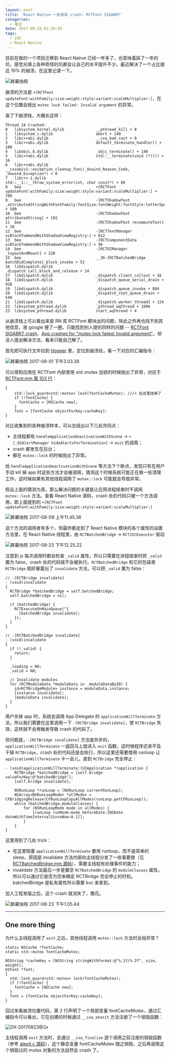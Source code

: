 ```yaml
---
layout: post
title: 'React Native 一处诡异 crash: RCTFont SIGABRT'
categories:
  - 笔记
date: 2017-09-29 01:10:29
tags:
  - iOS
  - React Native
---
```


目前在做的一个项目迁移到 React Native 已经一年多了，也意味着踩了一年的坑，感觉光填上各种奇怪的坑都会让自己的水平提升不少。最近解决了一个占比接近 10% 的崩溃，在这里记录一下。

<!-- more -->

![屏幕快照](/assets/images/2017/%E5%B1%8F%E5%B9%95%E5%BF%AB%E7%85%A7%202017-07-31%20%E4%B8%8B%E5%8D%889.38.38.png)

崩溃的方法是
`+[RCTFont updateFont:withFamily:size:weight:style:variant:scaleMultiplier:]`，在这个位置会抛出 `mutex lock failed: Invalid argument` 的异常。

查了下崩溃栈，大概长这样：

```
Thread 24 Crashed:
0   libsystem_kernel.dylib              __pthread_kill + 8
1   libsystem_c.dylib                   abort + 140
2   libc++abi.dylib                     __cxa_bad_cast + 0
3   libc++abi.dylib                     default_terminate_handler() + 280
4   libobjc.A.dylib                     _objc_terminate() + 140
5   libc++abi.dylib                     std::__terminate(void (*)()) + 16
6   libc++abi.dylib                     __cxxabiv1::exception_cleanup_func(_Unwind_Reason_Code, _Unwind_Exception*) + 0
7   libc++.1.dylib                      std::__1::__throw_system_error(int, char const*) + 88
8   bee                                 +[RCTFont updateFont:withFamily:size:weight:style:variant:scaleMultiplier:] + 780
9   bee                                 -[RCTShadowText _attributedStringWithFontFamily:fontSize:fontWeight:fontStyle:letterSpacing:useBackgroundColor:foregroundColor:backgroundColor:opacity:] + 580
10  bee                                 -[RCTShadowText attributedString] + 192
11  bee                                 -[RCTShadowText recomputeText] + 28
12  bee                                 -[RCTTextManager uiBlockToAmendWithShadowViewRegistry:] + 612
13  bee                                 -[RCTComponentData uiBlockToAmendWithShadowViewRegistry:] + 96
14  bee                                 -[RCTUIManager _layoutAndMount] + 220
15  bee                                 __36-[RCTBatchedBridge batchDidComplete]_block_invoke + 52
16  libdispatch.dylib                   _dispatch_call_block_and_release + 24
17  libdispatch.dylib                   _dispatch_client_callout + 16
18  libdispatch.dylib                   _dispatch_queue_serial_drain + 928
19  libdispatch.dylib                   _dispatch_queue_invoke + 884
20  libdispatch.dylib                   _dispatch_root_queue_drain + 540
21  libdispatch.dylib                   _dispatch_worker_thread3 + 124
22  libsystem_pthread.dylib             _pthread_wqthread + 1096
23  libsystem_pthread.dylib             start_wqthread + 4
```

从崩溃栈上可以看出来是 RN 库 RCTFont 模块出的问题，除此之外再也找不到其他信息，放 google 搜了一圈，只能找到别人提的同样的问题 -- [RCTFont SIGABRT crash](https://github.com/facebook/react-native/issues/13588)、[App crashes for "mutex lock failed: Invalid argument"](https://github.com/facebook/react-native/issues/14526)，却没人提出解决方法，看来只能自己解了。

首先把可执行文件拉到 [Hopper](https://www.hopperapp.com) 里，定位到崩溃处，看一下对应的汇编指令：

![屏幕快照 2017-08-01 下午3.03.38](/assets/images/2017/%E5%B1%8F%E5%B9%95%E5%BF%AB%E7%85%A7%202017-08-01%20%E4%B8%8B%E5%8D%883.03.38.png)

可以得知应用在 RCTFont 内部使用 std::mutex 加锁的时候抛出了异常，对应于 [RCTFont.mm 第 103 行](https://github.com/facebook/react-native/blob/6ce42441ec98bb8543e8eff8849ce50e076ce520/React/Views/RCTFont.mm#L103)：

```objc
{
    std::lock_guard<std::mutex> lock(fontCacheMutex); ///< 在这里挂掉了
    if (!fontCache) {
      fontCache = [NSCache new];
    }
    font = [fontCache objectForKey:cacheKey];
} 
```

对比收集到的各种崩溃样本，可以总结出以下几处共同点：

- 主线程都有 `handleApplicationDeactivationWithScene` → `+[_UIAlertManager hideAlertsForTermination]` → `exit` 的调用；
- crash 都发生在后台；
- 都在 `mutex::lock` 的时候抛出了异常。

给 `handleApplicationDeactivationWithScene` 等方法下个断点，发现只有在用户手动 kill 掉 app 时这些方法才会被调用，猜测这个时候系统可能正在做一些清理工作，这时候如果有其他线程调用了 `mutex::lock` 可能就会导致异常。

假设上面的猜测为真，那么解决问题的关键是让应用进程结束时不调用 `mutex::lock` 方法。查看 React Native 源码，crash 处的代码只被一个方法调用，即上面提到的 `+[RCTFont updateFont:withFamily:size:weight:style:variant:scaleMultiplier:]`

![屏幕快照 2017-08-09 上午11.45.36](/assets/images/2017/%E5%B1%8F%E5%B9%95%E5%BF%AB%E7%85%A7%202017-08-09%20%E4%B8%8A%E5%8D%8811.45.36.png)

这个方法的调用者有多个，但最终都走到了 React Native 模块的各个属性的设置方法里，在 React Native 线程里，由 `RCTBatchedBridge` → `RCTJSCExecutor` 驱动

![屏幕快照 2017-08-23 下午12.25.22](/assets/images/2017/%E5%B1%8F%E5%B9%95%E5%BF%AB%E7%85%A7%202017-08-23%20%E4%B8%8B%E5%8D%8812.25.22.png)

注意到 js 每次调用时都会检查 `_valid` 属性，所以只需要在进程结束时把 `_valid` 置为 false，crash 处的代码就不会被执行。`RCTBatchedBridge` 和它的包装类 `RCTBridge` 刚好暴露出了 `invalidate` 方法，可以把 `_valid` 置为 false：

```objc
// -[RCTBridge invalidate]
- (void)invalidate
{
  RCTBridge *batchedBridge = self.batchedBridge;
  self.batchedBridge = nil;
 
  if (batchedBridge) {
    RCTExecuteOnMainQueue(^{
      [batchedBridge invalidate];
    });
  }
}
```

```objc
// -[RCTBatchedBridge invalidate]
- (void)invalidate
{
  if (!_valid) {
    return;
  }
 
  _loading = NO;
  _valid = NO;
 
  // Invalidate modules
  for (RCTModuleData *moduleData in _moduleDataByID) {
    id<RCTBridgeModule> instance = moduleData.instance;
    [instance invalidate];
    [moduleData invalidate];
  }
}
```

用户杀掉 app 时，系统会调用 App Delegate 的 `applicationWillTerminate` 方法，所以我们需要在这里调用一下 `-[RCTBridge invalidate]`，使 `RCTBridge` 失效，这样就不会再触发导致 crash 的代码了。

但问题是，`-[RCTBridge invalidate]` 方法是异步的，`applicationWillTerminate` 一返回马上就进入 `exit` 函数，这时候程序还来不及干掉 `RCTBridge`，crash 处的代码还是会执行。所以这里还需要借用 runloop 让 `applicationWillTerminate` 卡一会儿，直到 `RCTBridge` 完全停止：

```objc
- (void)applicationWillTerminate:(UIApplication *)application {
    RCTBridge *batchedBridge = [self.bridge valueForKey:@"batchedBridge"];
    [self.bridge invalidate];
    
    NSRunLoop *runLoop = [NSRunLoop currentRunLoop];
    NSArray<NSRunLoopMode> *allModes = CFBridgingRelease(CFRunLoopCopyAllModes(runLoop.getCFRunLoop));
    while (batchedBridge.moduleClasses) {
        for (NSRunLoopMode mode in allModes) {
            [runLoop runMode:mode beforeDate:[NSDate dateWithTimeIntervalSinceNow:0.1]];
        }
    }
}
```

这里用到了几处 trick：

- 在这里阻塞 `applicationWillTerminate` 要用 runloop，而不是简单的 sleep，原因是 invalidate 方法内部向主线程分发了一些事要做（见 [RCTBatchedBridge.mm 源码](https://github.com/facebook/react-native/blob/6ce42441ec98bb8543e8eff8849ce50e076ce520/React/Base/RCTBatchedBridge.mm#L714-L735)），需要主线程有处理事件的能力；
- invalidate 方法最后一步是置空 `RCTBatchedBridge` 的 `moduleClasses` 属性，所以可以通过它是否为空来确定 RCTBridge 完全停止的时机。 batchedBridge 是私有属性所以需要 kvc 来拿到。

加入工程发版之后，这个 crash 就消失了，撒花。

![屏幕快照 2017-08-23 下午1.05.44](/assets/images/2017/%E5%B1%8F%E5%B9%95%E5%BF%AB%E7%85%A7%202017-08-23%20%E4%B8%8B%E5%8D%881.05.44.png)

---

## One more thing

为什么主线程调用了 `exit` 之后，其他线程调用 `mutex::lock` 方法时会抛异常？

```objc
static NSCache *fontCache;
static std::mutex fontCacheMutex;
 
NSString *cacheKey = [NSString stringWithFormat:@"%.1f/%.2f", size, weight];
UIFont *font;
{
  std::lock_guard<std::mutex> lock(fontCacheMutex);
  if (!fontCache) {
    fontCache = [NSCache new];
  }
  font = [fontCache objectForKey:cacheKey];
}
```

回过来看崩溃位置代码，第 2 行声明了一个局部变量 fontCacheMutex，通过汇编指令可以看出，它在创建的时候通过 `__cxa_atexit` 方法注册了一个销毁函数：

![DX-20170823@2x](/assets/images/2017/DX-20170823@2x.png)

主线程调用 `exit` 方法时，会通过 `__cxa_finalize` 逐个调用之前注册的销毁函数（参考 [atexit.c 源码](https://opensource.apple.com/source/Libc/Libc-1158.50.2/stdlib/FreeBSD/atexit.c.auto.html)），这个静态变量 fontCacheMutex 随之销毁，之后再调用这个销毁过的 mutex 对象的方法自然会 crash 了。


